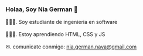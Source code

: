 ### Holaa, Soy Nia German 👋

🧑🏻‍🎓. Soy estudiante de ingenieria en software <br/><br> 
👩🏻‍💻. Estoy aprendiendo HTML, CSS y JS <br/><br>
✉. comunicate conmigo: nia.german.nava@gmail.com <br/><br>

<!--# 📊 GitHub Stats:
![](https://github-readme-stats.vercel.app/api/top-langs/?username=nggn31&theme=radical&hide_border=false&include_all_commits=true&count_private=false&layout=compact) <br>
![](https://github-readme-stats.vercel.app/api?username=nggn31&theme=radical&hide_border=false&include_all_commits=true&count_private=false)<br/>
![](https://github-readme-streak-stats.herokuapp.com/?user=nggn31&theme=radical&hide_border=false)<br/>



---
[![](https://visitcount.itsvg.in/api?id=nggn31&icon=1&color=10)](https://visitcount.itsvg.in)

Proudly created with GPRM ( https://gprm.itsvg.in ) -->
 

